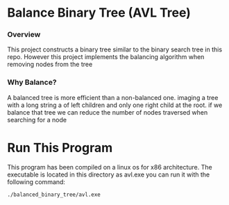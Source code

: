 # Balance Binary Tree (AVL Tree)

### Overview

This project constructs a binary tree similar to the binary search tree in this repo. However this project implements the balancing algorithm when removing nodes from the tree

### Why Balance?

A balanced tree is more efficient than a non-balanced one. imaging a tree with a long string a of left children and only one right child at the root. if we balance that tree we can reduce the number of nodes traversed when searching for a node

# Run This Program
This program has been compiled on a linux os for x86 architecture. The executable is located in this directory as avl.exe you can run it with the following command:
```sh
./balanced_binary_tree/avl.exe 
```